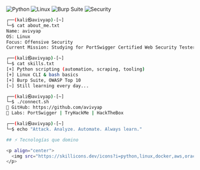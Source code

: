 ![Python](https://img.shields.io/badge/Python-3776AB?style=flat&logo=python&logoColor=white)
![Linux](https://img.shields.io/badge/Linux-FCC624?style=flat&logo=linux&logoColor=black)
![Burp Suite](https://img.shields.io/badge/Burp%20Suite-FF6C37?style=flat&logo=burpsuite&logoColor=white)
![Security](https://img.shields.io/badge/Web%20Security-0f0f0f?style=flat&logo=owasp&logoColor=white)

```bash
┌──(kali㉿avivyap)-[~]
└─$ cat about_me.txt
Name: avivyap
OS: Linux 
Focus: Offensive Security 
Current Mission: Studying for PortSwigger Certified Web Security Tester (C|WST)

┌──(kali㉿avivyap)-[~]
└─$ cat skills.txt
[+] Python scripting (automation, scraping, tooling)
[+] Linux CLI & bash basics
[+] Burp Suite, OWASP Top 10
[~] Still learning every day...

┌──(kali㉿avivyap)-[~]
└─$ ./connect.sh
📡 GitHub: https://github.com/avivyap
🧪 Labs: PortSwigger | TryHackMe | HackTheBox

┌──(kali㉿avivyap)-[~]
└─$ echo "Attack. Analyze. Automate. Always learn."

## ⚡ Tecnologías que domino

<p align="center">
  <img src="https://skillicons.dev/icons?i=python,linux,docker,aws,oracle,kali" />
</p>

